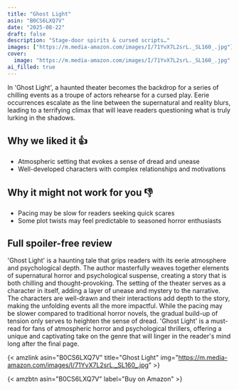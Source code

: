 ```yaml
---
title: "Ghost Light"
asin: "B0CS6LXQ7V"
date: "2025-08-22"
draft: false
description: "Stage-door spirits & cursed scripts…"
images: ["https://m.media-amazon.com/images/I/71YvX7L2srL._SL160_.jpg"]
cover:
  image: "https://m.media-amazon.com/images/I/71YvX7L2srL._SL160_.jpg"
ai_filled: true
---
```


In 'Ghost Light', a haunted theater becomes the backdrop for a series of
chilling events as a troupe of actors rehearse for a cursed play. Eerie
occurrences escalate as the line between the supernatural and reality blurs,
leading to a terrifying climax that will leave readers questioning what is truly
lurking in the shadows.

## Why we liked it 👍
- Atmospheric setting that evokes a sense of dread and unease
- Well-developed characters with complex relationships and motivations

## Why it might not work for you 👎
- Pacing may be slow for readers seeking quick scares
- Some plot twists may feel predictable to seasoned horror enthusiasts

## Full spoiler-free review
 'Ghost Light' is a haunting tale that grips readers with its eerie atmosphere
and psychological depth. The author masterfully weaves together elements of
supernatural horror and psychological suspense, creating a story that is both
chilling and thought-provoking. The setting of the theater serves as a character
in itself, adding a layer of unease and mystery to the narrative. The characters
are well-drawn and their interactions add depth to the story, making the
unfolding events all the more impactful. While the pacing may be slower compared
to traditional horror novels, the gradual build-up of tension only serves to
heighten the sense of dread. 'Ghost Light' is a must-read for fans of
atmospheric horror and psychological thrillers, offering a unique and
captivating take on the genre that will linger in the reader's mind long after
the final page.

{< amzlink asin="B0CS6LXQ7V" title="Ghost Light" img="https://m.media-amazon.com/images/I/71YvX7L2srL._SL160_.jpg" >}

{< amzbtn asin="B0CS6LXQ7V" label="Buy on Amazon" >}
